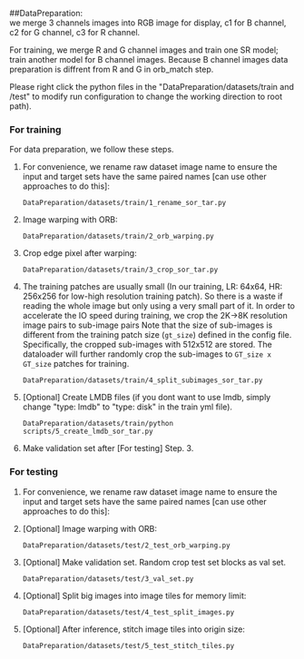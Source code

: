 ##DataPreparation: <br> 
we merge 3 channels images into RGB image for display, c1 for B channel, c2 for G channel, c3 for R channel.<br>

For training, we merge R and G channel images and train one SR model; train another model for B channel images.
Because B channel images data preparation is diffrent from R and G in orb_match step. <br>

 Please right click the python files in the "DataPreparation/datasets/train and /test" to modify run configuration to change the working direction to root path).

### For training

For data preparation, we follow these steps.
1. For convenience, we rename raw dataset image name to ensure the input and target sets have the same paired names [can use other approaches to do this]:
    ```
    DataPreparation/datasets/train/1_rename_sor_tar.py
    ```
   
2. Image warping with ORB:
    ```
    DataPreparation/datasets/train/2_orb_warping.py
    ```

3. Crop edge pixel after warping:
    ```
    DataPreparation/datasets/train/3_crop_sor_tar.py
    ```


4. The training patches are usually small (In our training, LR: 64x64, HR: 256x256 for low-high resolution training patch). So there is a waste if reading the whole image but only using a very small part of it. In order to accelerate the IO speed during training, we crop the 2K->8K resolution image pairs to sub-image pairs 
Note that the size of sub-images is different from the training patch size (`gt_size`) defined in the config file. Specifically, the cropped sub-images with 512x512 are stored. The dataloader will further randomly crop the sub-images to `GT_size x GT_size` patches for training. <br/>
    
    ```
    DataPreparation/datasets/train/4_split_subimages_sor_tar.py
    ```

5. [Optional] Create LMDB files (if you dont want to use lmdb, simply change "type: lmdb" to "type: disk" in the train yml file). 
   ```
   DataPreparation/datasets/train/python scripts/5_create_lmdb_sor_tar.py
   ```

6. Make validation set after [For testing] Step. 3.


### For testing
1. For convenience, we rename raw dataset image name to ensure the input and target sets have the same paired names [can use other approaches to do this]:
   
2. [Optional] Image warping with ORB:
    ```
    DataPreparation/datasets/test/2_test_orb_warping.py
    ```

3. [Optional] Make validation set. Random crop test set blocks as val set.
    ```
    DataPreparation/datasets/test/3_val_set.py
    ```

4. [Optional] Split big images into image tiles for memory limit: 
    ```
   DataPreparation/datasets/test/4_test_split_images.py
   ```
   
5. [Optional] After inference, stitch image tiles into origin size: 
    ```
    DataPreparation/datasets/test/5_test_stitch_tiles.py
    ```
